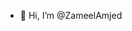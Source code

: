 - 👋 Hi, I’m @ZameelAmjed


<!---
ZameelAmjed/ZameelAmjed is a ✨ special ✨ repository because its `README.md` (this file) appears on your GitHub profile.
You can click the Preview link to take a look at your changes.
--->
